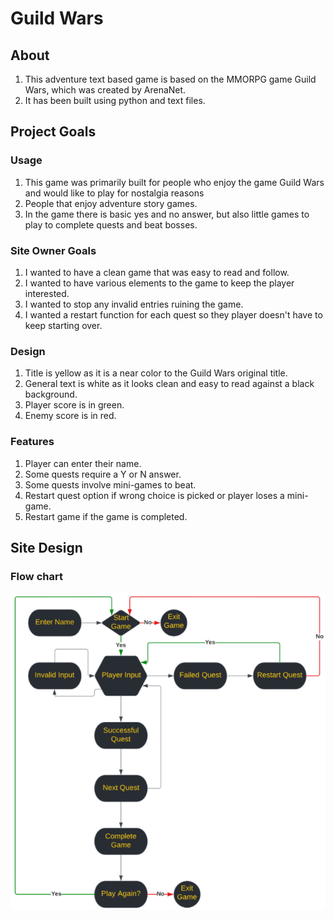 # Guild Wars

## About

1. This adventure text based game is based on the MMORPG game Guild Wars, which was created by ArenaNet.
2. It has been built using python and text files.

## Project Goals

### Usage

1. This game was primarily built for people who enjoy the game Guild Wars and would like to play for nostalgia reasons
2. People that enjoy adventure story games.
3. In the game there is basic yes and no answer, but also little games to play to complete quests and beat bosses.

### Site Owner Goals

1. I wanted to have a clean game that was easy to read and follow.
2. I wanted to have various elements to the game to keep the player interested.
3. I wanted to stop any invalid entries ruining the game.
4. I wanted a restart function for each quest so they player doesn't have to keep starting over.

### Design

1. Title is yellow as it is a near color to the Guild Wars original title.
2. General text is white as it looks clean and easy to read against a black background.
3. Player score is in green.
4. Enemy score is in red.

### Features

1. Player can enter their name.
2. Some quests require a Y or N answer.
3. Some quests involve mini-games to beat.
4. Restart quest option if wrong choice is picked or player loses a mini-game.
5. Restart game if the game is completed.

## Site Design

### Flow chart

![Flow Chart](/assets/images/flowchat.png)
